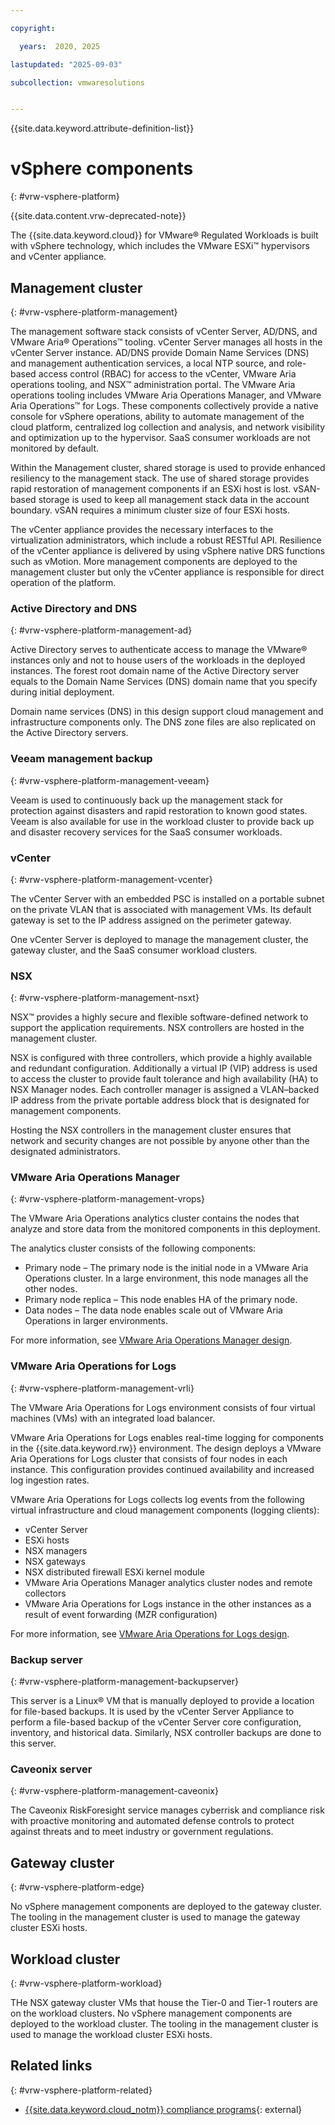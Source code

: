 ```yaml
---

copyright:

  years:  2020, 2025

lastupdated: "2025-09-03"

subcollection: vmwaresolutions


---
```


{{site.data.keyword.attribute-definition-list}}

# vSphere components
{: #vrw-vsphere-platform}

{{site.data.content.vrw-deprecated-note}}

The {{site.data.keyword.cloud}} for VMware® Regulated Workloads is built with vSphere technology, which includes the VMware ESXi™ hypervisors and vCenter appliance.

## Management cluster
{: #vrw-vsphere-platform-management}

The management software stack consists of vCenter Server, AD/DNS, and VMware Aria® Operations™ tooling. vCenter Server manages all hosts in the vCenter Server instance. AD/DNS provide Domain Name Services (DNS) and management authentication services, a local NTP source, and role-based access control (RBAC) for access to the vCenter, VMware Aria operations tooling, and NSX™ administration portal. The VMware Aria operations tooling includes VMware Aria Operations Manager, and VMware Aria Operations™ for Logs. These components collectively provide a native console for vSphere operations, ability to automate management of the cloud platform, centralized log collection and analysis, and network visibility and optimization up to the hypervisor. SaaS consumer workloads are not monitored by default.

Within the Management cluster, shared storage is used to provide enhanced resiliency to the management stack. The use of shared storage provides rapid restoration of management components if an ESXi host is lost. vSAN-based storage is used to keep all management stack data in the account boundary. vSAN requires a minimum cluster size of four ESXi hosts.

The vCenter appliance provides the necessary interfaces to the virtualization administrators, which include a robust RESTful API. Resilience of the vCenter appliance is delivered by using vSphere native DRS functions such as vMotion. More management components are deployed to the management cluster but only the vCenter appliance is responsible for direct operation of the platform.

### Active Directory and DNS
{: #vrw-vsphere-platform-management-ad}

Active Directory serves to authenticate access to manage the VMware® instances only and not to house users of the workloads in the deployed instances. The forest root domain name of the Active Directory server equals to the Domain Name Services (DNS) domain name that you specify during initial deployment.

Domain name services (DNS) in this design support cloud management and infrastructure components only. The DNS zone files are also replicated on the Active Directory servers.

### Veeam management backup
{: #vrw-vsphere-platform-management-veeam}

Veeam is used to continuously back up the management stack for protection against disasters and rapid restoration to known good states. Veeam is also available for use in the workload cluster to provide back up and disaster recovery services for the SaaS consumer workloads.

### vCenter
{: #vrw-vsphere-platform-management-vcenter}

The vCenter Server with an embedded PSC is installed on a portable subnet on the private VLAN that is associated with management VMs. Its default gateway is set to the IP address assigned on the perimeter gateway.

One vCenter Server is deployed to manage the management cluster, the gateway cluster, and the SaaS consumer workload clusters.

### NSX
{: #vrw-vsphere-platform-management-nsxt}

NSX™ provides a highly secure and flexible software-defined network to support the application requirements. NSX controllers are hosted in the management cluster.

NSX is configured with three controllers, which provide a highly available and redundant configuration. Additionally a virtual IP (VIP) address is used to access the cluster to provide fault tolerance and high availability (HA) to NSX Manager nodes. Each controller manager is assigned a VLAN–backed IP address from the private portable address block that is designated for management components.

Hosting the NSX controllers in the management cluster ensures that network and security changes are not possible by anyone other than the designated administrators.

### VMware Aria Operations Manager
{: #vrw-vsphere-platform-management-vrops}

The VMware Aria Operations analytics cluster contains the nodes that analyze and store data from the monitored components in this deployment.

The analytics cluster consists of the following components:
- Primary node – The primary node is the initial node in a VMware Aria Operations cluster. In a large environment, this node manages all the other nodes.
- Primary node replica – This node enables HA of the primary node.
- Data nodes – The data node enables scale out of VMware Aria Operations in larger environments.

For more information, see [VMware Aria Operations Manager design](/docs/vmwaresolutions?topic=vmwaresolutions-opsmgmt-vrops).

### VMware Aria Operations for Logs
{: #vrw-vsphere-platform-management-vrli}

The VMware Aria Operations for Logs environment consists of four virtual machines (VMs) with an integrated load balancer.

VMware Aria Operations for Logs enables real-time logging for components in the {{site.data.keyword.rw}} environment. The design deploys a VMware Aria Operations for Logs cluster that consists of four nodes in each instance. This configuration provides continued availability and increased log ingestion rates.

VMware Aria Operations for Logs collects log events from the following virtual infrastructure and cloud management components (logging clients):

- vCenter Server
- ESXi hosts
- NSX managers
- NSX gateways
- NSX distributed firewall ESXi kernel module
- VMware Aria Operations Manager analytics cluster nodes and remote collectors
- VMware Aria Operations for Logs instance in the other instances as a result of event forwarding (MZR configuration)

For more information, see [VMware Aria Operations for Logs design](/docs/vmwaresolutions?topic=vmwaresolutions-opsmgmt-vrli).

### Backup server
{: #vrw-vsphere-platform-management-backupserver}

This server is a Linux® VM that is manually deployed to provide a location for file-based backups. It is used by the vCenter Server Appliance to perform a file-based backup of the vCenter Server core configuration, inventory, and historical data. Similarly, NSX controller backups are done to this server.

### Caveonix server
{: #vrw-vsphere-platform-management-caveonix}

The Caveonix RiskForesight service manages cyberrisk and compliance risk with proactive monitoring and automated defense controls to protect against threats and to meet industry or government regulations.

## Gateway cluster
{: #vrw-vsphere-platform-edge}

No vSphere management components are deployed to the gateway cluster. The tooling in the management cluster is used to manage the gateway cluster ESXi hosts.

## Workload cluster
{: #vrw-vsphere-platform-workload}

THe NSX gateway cluster VMs that house the Tier-0 and Tier-1 routers are on the workload clusters. No vSphere management components are deployed to the workload cluster. The tooling in the management cluster is used to manage the workload cluster ESXi hosts.

## Related links
{: #vrw-vsphere-platform-related}

* [{{site.data.keyword.cloud_notm}} compliance programs](https://www.ibm.com/products/cloud/compliance){: external}
